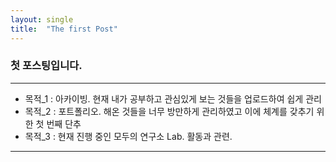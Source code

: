 ```yaml
---
layout: single
title:  "The first Post"
---
```


### 첫 포스팅입니다.

---
* 목적_1 : 아카이빙. 현재 내가 공부하고 관심있게 보는 것들을 업로드하여 쉽게 관리
* 목적_2 : 포트폴리오. 해온 것들을 너무 방만하게 관리하였고 이에 체계를 갖추기 위한 첫 번째 단추
* 목적_3 : 현재 진행 중인 모두의 연구소 Lab. 활동과 관련.
----
